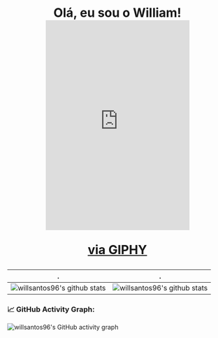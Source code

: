 
<h1 align="center">

Olá, eu sou o William! <iframe src="https://giphy.com/embed/xTiTnBSIn7vTqCDKJW" width="329" height="480" frameBorder="0" class="giphy-embed" allowFullScreen></iframe><p><a href="https://giphy.com/gifs/alien-et-aliens-xTiTnBSIn7vTqCDKJW">via GIPHY</a></p>

</h1>

 . | .
--- | --- 
![willsantos96's github stats](https://github-readme-stats.vercel.app/api?username=willsantos96&show_icons=true&theme=radical&include_all_commits=true) | ![willsantos96's github stats](https://github-readme-stats.vercel.app/api/top-langs/?username=willsantos96&theme=radical&layout=compact)


<!--   GitHub stats graph -->
### 📈 GitHub Activity Graph:
![willsantos96's GitHub activity graph](https://activity-graph.herokuapp.com/graph?username=willsantos96&hide_border=true&theme=redical)
